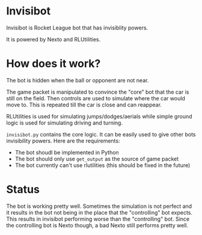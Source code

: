 # Invisibot

Invisibot is Rocket League bot that has invisiblity powers. 

It is powered by Nexto and RLUtilities.

# How does it work?

The bot is hidden when the ball or opponent are not near.

The game packet is manipulated to convince the "core" bot
that the car is still on the field.
Then controls are used to simulate where the car
would move to. This is repeated till the car is close
and can reappear.

RLUtilities is used for simulating
jumps/dodges/aerials while simple ground logic is
used for simulating driving and turning.

`invisibot.py` contains the core logic. It can be easily used to
give other bots invisibility powers. Here are the requirements:

- The bot shoudl be implemented in Python
- The bot should only use `get_output` as the source of game packet
- The bot currently can't use rlutilities (this should be fixed in the future)

# Status

The bot is working pretty well. Sometimes the simulation is not perfect and it results
in the bot not being in the place that the "controlling" bot expects. This results in
invisibot performing worse than the "controlling" bot. Since the controlling bot is
Nexto though, a bad Nexto still performs pretty well.


